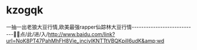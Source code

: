 # kzogqk
一抽一出老狼大豆行情,欧美最强rapper仙踪林大豆行情----------------------------🤑🤑点/此/进/入/http://www.baidu.com/link?url=NoK8PT47PahMhFH8Vie_jnciyIKNTTtVBQKpill6udK&amp;wd
